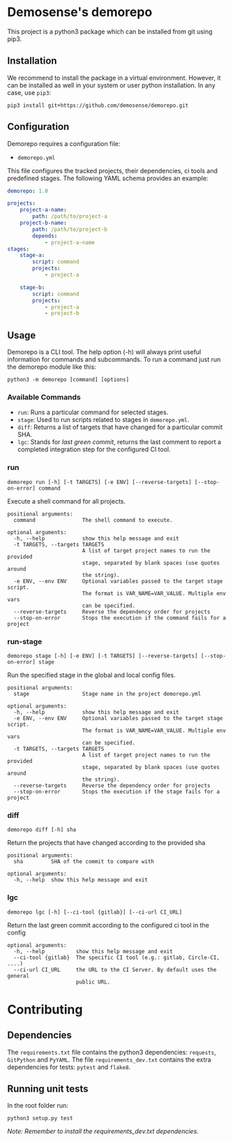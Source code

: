 # Demosense's demorepo

This project is a python3 package which can be installed from git using pip3.

## Installation

We recommend to install the package in a virtual environment. However, it can be installed as well in your system or user python installation. In any case, use `pip3`:

```
pip3 install git+https://github.com/demosense/demorepo.git
```

## Configuration

Demorepo requires a configuration file:

* `demorepo.yml`

This file configures the tracked projects, their dependencies, ci tools and predefined stages. The following YAML schema provides an example:

```yaml
demorepo: 1.0

projects:
    project-a-name:
        path: /path/to/project-a
    project-b-name:
        path: /path/to/project-b
        depends:
            - project-a-name
stages:
    stage-a:
        script: command
        projects:
            - project-a

    stage-b:
        script: command
        projects:
            - project-a
            - project-b
```

## Usage

Demorepo is a CLI tool. The help option (-h) will always print useful information for commands and subcommands. To run a command just run the demorepo module like this:

```
python3 -m demorepo [command] [options]
```

### Available Commands

* `run`: Runs a particular command for selected stages.
* `stage`: Used to run scripts related to stages in `demorepo.yml`.
* `diff`: Returns a list of targets that have changed for a particular commit SHA.
* `lgc`: Stands for _last green commit_, returns the last comment to report a completed integration step for the configured CI tool.

### run

```
demorepo run [-h] [-t TARGETS] [-e ENV] [--reverse-targets] [--stop-on-error] command
```

Execute a shell command for all projects.

```
positional arguments:
  command               The shell command to execute.

optional arguments:
  -h, --help            show this help message and exit
  -t TARGETS, --targets TARGETS
                        A list of target project names to run the provided
                        stage, separated by blank spaces (use quotes around
                        the string).
  -e ENV, --env ENV     Optional variables passed to the target stage script.
                        The format is VAR_NAME=VAR_VALUE. Multiple env vars
                        can be specified.
  --reverse-targets     Reverse the dependency order for projects
  --stop-on-error       Stops the execution if the command fails for a project
```

### run-stage

```
demorepo stage [-h] [-e ENV] [-t TARGETS] [--reverse-targets] [--stop-on-error] stage
```

Run the specified stage in the global and local config files.

```
positional arguments:
  stage                 Stage name in the project demorepo.yml

optional arguments:
  -h, --help            show this help message and exit
  -e ENV, --env ENV     Optional variables passed to the target stage script.
                        The format is VAR_NAME=VAR_VALUE. Multiple env vars
                        can be specified.
  -t TARGETS, --targets TARGETS
                        A list of target project names to run the provided
                        stage, separated by blank spaces (use quotes around
                        the string).
  --reverse-targets     Reverse the dependency order for projects
  --stop-on-error       Stops the execution if the stage fails for a project
```

### diff

```
demorepo diff [-h] sha
```

Return the projects that have changed according to the provided sha

```
positional arguments:
  sha         SHA of the commit to compare with

optional arguments:
  -h, --help  show this help message and exit
```

### lgc

```
demorepo lgc [-h] [--ci-tool {gitlab}] [--ci-url CI_URL]
```

Return the last green commit according to the configured ci tool in the config

```
optional arguments:
  -h, --help          show this help message and exit
  --ci-tool {gitlab}  The specific CI tool (e.g.: gitlab, Circle-CI, ....)
  --ci-url CI_URL     the URL to the CI Server. By default uses the general
                      public URL.
```

# Contributing

## Dependencies

The `requirements.txt` file contains the python3 dependencies: `requests`, `GitPython` and `PyYAML`. The file `requirements_dev.txt` contains the extra dependencies for tests: `pytest` and `flake8`.

## Running unit tests

In the root folder run:

```
python3 setup.py test
```

_Note: Remember to install the requirements_dev.txt dependencies._
